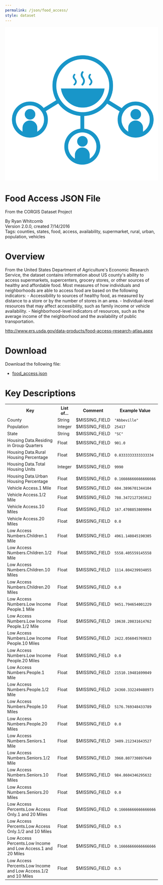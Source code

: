 ```yaml
---
permalink: /json/food_access/
style: dataset
---
```


<img class="img-thumbnail float-right"
     src="/images/datasets/food-access-icon.png"
     alt="food access icon"
     role="presentation">

# Food Access JSON File

<p class='lead'>From the CORGIS Dataset Project</p>

<span class='text-muted'>By Ryan Whitcomb</span><br>
<span class='text-muted'>Version 2.0.0, created 7/14/2016</span><br>
<span class='text-muted'>Tags: counties, states, food, access, availability, supermarket, rural, urban, population, vehicles</span>

# Overview

From the United States Department of Agriculture's Economic Research Service, the dataset contains information about US county's ability to access supermarkets, supercenters, grocery stores, or other sources of healthy and affordable food.  Most measures of how individuals and neighborhoods are able to access food are based on the following indicators: 
    - Accessibility to sources of healthy food, as measured by distance to a store or by the number of stores in an area.
    - Individual-level resources that may affect accessibility, such as family income or vehicle availability.
    - Neighborhood-level indicators of resources, such as the average income of the neighborhood and the availability of public transportation.  



<http://www.ers.usda.gov/data-products/food-access-research-atlas.aspx>




# Download

Download the following file:

* <a href='../../datasets/json/food_access/food_access.json' download>food_access.json <span class="fas fa-download"></span></a>

# Key Descriptions
    
<table class='table table-condensed table-striped table-bordered table-hover'>
<tr>
    <th class=''>Key</th>
    <th class=''>List of...</th>
    <th class=''>Comment</th>
    <th class=''>Example Value</th>
</tr>

<tr>
    <td>County</td>
    <td>String</td> 
    <td>$MISSING_FIELD</td>
    <td><code>"Abbeville"</code></td>
</tr>

<tr>
    <td>Population</td>
    <td>Integer</td> 
    <td>$MISSING_FIELD</td>
    <td><code>25417</code></td>
</tr>

<tr>
    <td>State</td>
    <td>String</td> 
    <td>$MISSING_FIELD</td>
    <td><code>"SC"</code></td>
</tr>

<tr>
    <td>Housing Data.Residing in Group Quarters</td>
    <td>Float</td> 
    <td>$MISSING_FIELD</td>
    <td><code>901.0</code></td>
</tr>

<tr>
    <td>Housing Data.Rural Housing Percentage</td>
    <td>Float</td> 
    <td>$MISSING_FIELD</td>
    <td><code>0.8333333333333334</code></td>
</tr>

<tr>
    <td>Housing Data.Total Housing Units</td>
    <td>Integer</td> 
    <td>$MISSING_FIELD</td>
    <td><code>9990</code></td>
</tr>

<tr>
    <td>Housing Data.Urban Housing Percentage</td>
    <td>Float</td> 
    <td>$MISSING_FIELD</td>
    <td><code>0.16666666666666666</code></td>
</tr>

<tr>
    <td>Vehicle Access.1 Mile</td>
    <td>Float</td> 
    <td>$MISSING_FIELD</td>
    <td><code>604.3896701344104</code></td>
</tr>

<tr>
    <td>Vehicle Access.1/2 Mile</td>
    <td>Float</td> 
    <td>$MISSING_FIELD</td>
    <td><code>708.3472127265012</code></td>
</tr>

<tr>
    <td>Vehicle Access.10 Miles</td>
    <td>Float</td> 
    <td>$MISSING_FIELD</td>
    <td><code>167.4708853809094</code></td>
</tr>

<tr>
    <td>Vehicle Access.20 Miles</td>
    <td>Float</td> 
    <td>$MISSING_FIELD</td>
    <td><code>0.0</code></td>
</tr>

<tr>
    <td>Low Access Numbers.Children.1 Mile</td>
    <td>Float</td> 
    <td>$MISSING_FIELD</td>
    <td><code>4961.140845190305</code></td>
</tr>

<tr>
    <td>Low Access Numbers.Children.1/2 Mile</td>
    <td>Float</td> 
    <td>$MISSING_FIELD</td>
    <td><code>5558.405559145558</code></td>
</tr>

<tr>
    <td>Low Access Numbers.Children.10 Miles</td>
    <td>Float</td> 
    <td>$MISSING_FIELD</td>
    <td><code>1114.804239934055</code></td>
</tr>

<tr>
    <td>Low Access Numbers.Children.20 Miles</td>
    <td>Float</td> 
    <td>$MISSING_FIELD</td>
    <td><code>0.0</code></td>
</tr>

<tr>
    <td>Low Access Numbers.Low Income People.1 Mile</td>
    <td>Float</td> 
    <td>$MISSING_FIELD</td>
    <td><code>9451.794654001229</code></td>
</tr>

<tr>
    <td>Low Access Numbers.Low Income People.1/2 Mile</td>
    <td>Float</td> 
    <td>$MISSING_FIELD</td>
    <td><code>10638.20831614762</code></td>
</tr>

<tr>
    <td>Low Access Numbers.Low Income People.10 Miles</td>
    <td>Float</td> 
    <td>$MISSING_FIELD</td>
    <td><code>2422.056045769833</code></td>
</tr>

<tr>
    <td>Low Access Numbers.Low Income People.20 Miles</td>
    <td>Float</td> 
    <td>$MISSING_FIELD</td>
    <td><code>0.0</code></td>
</tr>

<tr>
    <td>Low Access Numbers.People.1 Mile</td>
    <td>Float</td> 
    <td>$MISSING_FIELD</td>
    <td><code>21510.19481699049</code></td>
</tr>

<tr>
    <td>Low Access Numbers.People.1/2 Mile</td>
    <td>Float</td> 
    <td>$MISSING_FIELD</td>
    <td><code>24360.332249408973</code></td>
</tr>

<tr>
    <td>Low Access Numbers.People.10 Miles</td>
    <td>Float</td> 
    <td>$MISSING_FIELD</td>
    <td><code>5176.769348433789</code></td>
</tr>

<tr>
    <td>Low Access Numbers.People.20 Miles</td>
    <td>Float</td> 
    <td>$MISSING_FIELD</td>
    <td><code>0.0</code></td>
</tr>

<tr>
    <td>Low Access Numbers.Seniors.1 Mile</td>
    <td>Float</td> 
    <td>$MISSING_FIELD</td>
    <td><code>3409.212341643527</code></td>
</tr>

<tr>
    <td>Low Access Numbers.Seniors.1/2 Mile</td>
    <td>Float</td> 
    <td>$MISSING_FIELD</td>
    <td><code>3960.807730897649</code></td>
</tr>

<tr>
    <td>Low Access Numbers.Seniors.10 Miles</td>
    <td>Float</td> 
    <td>$MISSING_FIELD</td>
    <td><code>984.8604346295632</code></td>
</tr>

<tr>
    <td>Low Access Numbers.Seniors.20 Miles</td>
    <td>Float</td> 
    <td>$MISSING_FIELD</td>
    <td><code>0.0</code></td>
</tr>

<tr>
    <td>Low Access Percents.Low Access Only.1 and 20 Miles</td>
    <td>Float</td> 
    <td>$MISSING_FIELD</td>
    <td><code>0.16666666666666666</code></td>
</tr>

<tr>
    <td>Low Access Percents.Low Access Only.1/2 and 10 Miles</td>
    <td>Float</td> 
    <td>$MISSING_FIELD</td>
    <td><code>0.5</code></td>
</tr>

<tr>
    <td>Low Access Percents.Low Income and Low Access.1 and 20 Miles</td>
    <td>Float</td> 
    <td>$MISSING_FIELD</td>
    <td><code>0.16666666666666666</code></td>
</tr>

<tr>
    <td>Low Access Percents.Low Income and Low Access.1/2 and 10 Miles</td>
    <td>Float</td> 
    <td>$MISSING_FIELD</td>
    <td><code>0.5</code></td>
</tr>

</table>